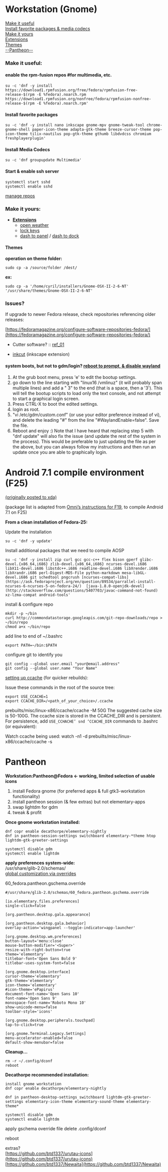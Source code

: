 # Workstation (Gnome)

[Make it useful](#make-it-useful)  
[Install favorite packages & media codecs](#install-favorite-packages)  
[Make it yours](#make-it-yours)  
[Extensions](#extensions)  
[Themes](#themes)  
[--Pantheon--](#pantheon)  

### Make it useful:

#### enable the rpm-fusion repos #for multimedia, etc.
    su -c 'dnf -y install https://download1.rpmfusion.org/free/fedora/rpmfusion-free-release-$(rpm -E %fedora).noarch.rpm https://download1.rpmfusion.org/nonfree/fedora/rpmfusion-nonfree-release-$(rpm -E %fedora).noarch.rpm'

#### Install favorite packages
    su -c 'dnf -y install nano inkscape gnome-mpv gnome-tweak-tool chrome-gnome-shell paper-icon-theme adapta-gtk-theme breeze-cursor-theme pop-icon-theme tilix-nautilus pop-gtk-theme gthumb libdvdcss chromium freshplayerplugin'

#### Install Media Codecs
    su -c 'dnf groupupdate Multimedia'

#### Start & enable ssh server
    systemctl start sshd
    systemctl enable sshd

[manage repos](https://fedoramagazine.org/configure-software-repositories-fedora/)

### Make it yours:

- [**Extensions**](https://extensions.gnome.org)
	-   [open weather](https://extensions.gnome.org/extension/750/openweather/)
	-   [lock keys](https://extensions.gnome.org/extension/36/lock-keys/)
	-   [dash to panel](https://extensions.gnome.org/extension/1160/dash-to-panel/) / [dash to dock](https://extensions.gnome.org/extension/307/dash-to-dock/)

#### Themes
**operation on theme folder:**

    sudo cp -a /source/folder /dest/

**ex:**

    sudo cp -a '/home/cyril/installers/Gnome-OSX-II-2-6-NT' '/usr/share/themes/Gnome-OSX-II-2-6-NT'

### Issues?

If upgrade to newer Fedora release, check repositories referencing older releases:

[https://fedoramagazine.org/configure-software-repositories-fedora/](https://fedoramagazine.org/configure-software-repositories-fedora/)

-   Cutter software? :: [ref_01](http://libregraphicsworld.org/blog/entry/vinyl-cutting-on-linux-the-real-deal)
    
-   [inkcut](http://inkcut.sourceforge.net) (inkscape extension)
    
#### system boots, but not to gdm/login? [reboot to prompt, & disable wayland](https://ask.fedoraproject.org/en/question/70961/fedora-22-will-not-boot-after-installation-vm/?answer=77048#post-id-77048)

1.  At the grub boot menu, press 'e' to edit the bootup settings.
2.  go down to the line starting with "linux16 /vmlinuz" (it will probably span multiple lines) and add a " 3" to the end (that is a space, then a '3'). This will tell the bootup scripts to load only the text console, and not attempt to start a graphical login screen.
3.  Press CTRL-X to boot the edited settings.
4.  login as root.
5.  "vi /etc/gdm/custom.conf" (or use your editor preference instead of vi), and delete the leading "#" from the line "#WaylandEnable=false". Save the file.
6.  Reboot and enjoy :)
Note that I have heard that replacing step 5 with "dnf update" will also fix the issue (and update the rest of the system in the process). This would be preferable to just updating the file as per the above, but you can always follow my instructions and then run an update once you are able to graphically login.

# Android 7.1 compile environment (F25)

[(originally posted to xda)](https://forum.xda-developers.com/chef-central/android/guide-setting-android-compile-t3530696)

(package list is adapted from [Omni’s instructions for F19](https://docs.omnirom.org/Setting_Up_A_Compile_Environment#Fedora_19_x64), to compile Android 7.1 on F25)

**From a clean installation of Fedora-25:**

Update the installation

    su -c 'dnf -y update'

Install additional packages that we need to compile AOSP

    su -c 'dnf -y install zip curl gcc gcc-c++ flex bison gperf glibc-devel.{x86_64,i686} zlib-devel.{x86_64,i686} ncurses-devel.i686 libX11-devel.i686 libstdc++.i686 readline-devel.i686 libXrender.i686 libXrandr.i686 perl-Digest-MD5-File python-markdown mesa-libGL-devel.i686 git schedtool pngcrush [ncurses-compat-libs](https://ask.fedoraproject.org/en/question/89534/parrallel-install-ncurses-6-ncurses-5-on-fedora-24/)  [java-1.8.0-openjdk-devel](http://stackoverflow.com/questions/5407703/javac-command-not-found) xz-lzma-compat android-tools'

install & configure repo

    mkdir -p ~/bin
    curl http://commondatastorage.googleapis.com/git-repo-downloads/repo > ~/bin/repo
    chmod a+x ~/bin/repo
add line to end of ~/.bashrc

    export PATH=~/bin:$PATH
configure git to identify you

    git config --global user.email "your@email.address"
    git config --global user.name "Your Name"

[setting up ccache](https://source.android.com/source/initializing.html#setting-up-ccache) (for quicker rebuilds):

Issue these commands in the root of the source tree:

    export USE_CCACHE=1
    export CCACHE_DIR=/<path_of_your_choice>/.ccache
prebuilts/misc/linux-x86/ccache/ccache -M 50G
The suggested cache size is 50-100G.
The ccache size is stored in the CCACHE_DIR and is persistent.
For persistence, add `USE_CCHACHE’ snd ‘CCACHE_DIR` commands to .bashrc (or equivalent):

Watch ccache being used:
    watch -n1 -d prebuilts/misc/linux-x86/ccache/ccache -s

# Pantheon
**Workstation:Pantheon@Fedora ← working, limited selection of usable icons**  

1.  install Fedora gnome (for preferred apps & full gtk3-workstation functionality)
2.  install pantheon session (& few extras) but not elementary-apps
3.  swap lightdm for gdm
4.  tweak & profit
   
**Once gnome workstation installed:**

    dnf copr enable decathorpe/elementary-nightly
    dnf in pantheon-session-settings switchboard elementary-*theme htop lightdm-gtk-greeter-settings

    systemctl disable gdm
    systemctl enable lightdm

**apply preferences system-wide:**  
/usr/share/glib-2.0/schemas/  
[global customization via overrides](http://www.techytalk.info/customize-default-desktop-environment-settings-gnome-centric-linux-distributions/)  

60_fedora.pantheon.gschema.override  
```
#/usr/share/glib-2.0/schemas/60_fedora.pantheon.gschema.override

[io.elementary.files.preferences]
single-click=false

[org.pantheon.desktop.gala.appearance]

[org.pantheon.desktop.gala.behavior]
overlay-action='wingpanel --toggle-indicator=app-launcher'

[org.gnome.desktop.wm.preferences]
button-layout='menu:close'
mouse-button-modifier='<Super>'
resize-with-right-button=true
theme='elementary'
titlebar-font='Open Sans Bold 9'
titlebar-uses-system-font=false

[org.gnome.desktop.interface]
cursor-theme='elementary'
gtk-theme='elementary'
icon-theme='elementary'
#icon-theme='ePapirus'
document-font-name='Open Sans 10'
font-name='Open Sans 9'
monospace-font-name='Roboto Mono 10'
show-unicode-menu=false
toolbar-style='icons'

[org.gnome.desktop.peripherals.touchpad]
tap-to-click=true

[org.gnome.Terminal.Legacy.Settings]
menu-accelerator-enabled=false
default-show-menubar=false
```
**Cleanup…**  

    rm -r ~/.config/dconf
    reboot

**Decathorpe recommended installation:**

    install gnome workstation
    dnf copr enable decathorpe/elementary-nightly

    dnf in pantheon-desktop-settings switchboard lightdm-gtk-greeter-settings elementary-icon-theme elementary-sound-theme elementary-theme*

    systemctl disable gdm
    systemctl enable lightdm

apply gschema override file
delete .config/dconf  

reboot

extras?  
[https://github.com/btd1337/urutau-icons](https://github.com/btd1337/urutau-icons)  
[https://github.com/btd1337/Newaita](https://github.com/btd1337/Newaita)
